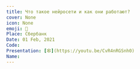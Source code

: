 ```yaml
---
title: Что такое нейросети и как они работают?
cover: None
icon: None
emoji: 🧠
Place: Сбербанк
Date: 01 Feb, 2021
Code: 
Presentation: [🕸](https://youtu.be/CvR4nRGSnh0)
Name: 
---
```


